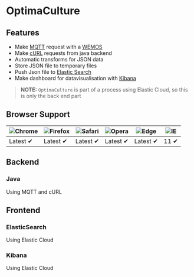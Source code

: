 OptimaCulture
=====================


## Features

- Make [MQTT](http://mqtt.org/) request with a [WEMOS](https://www.wemos.cc/)
- Make [cURL](https://curl.haxx.se/) requests from java backend
- Automatic transforms for JSON data
- Store JSON file to temporary files
- Push Json file to [Elastic Search](https://www.elastic.co/fr/products/elasticsearch)
- Make dashboard for datavisualisation with [Kibana](https://www.elastic.co/fr/products/kibana)

> **NOTE:** `OptimaCulture` is part of a process using Elastic Cloud, so this is only the back end part

## Browser Support

![Chrome](https://raw.github.com/alrra/browser-logos/master/src/chrome/chrome_48x48.png) | ![Firefox](https://raw.github.com/alrra/browser-logos/master/src/firefox/firefox_48x48.png) | ![Safari](https://raw.github.com/alrra/browser-logos/master/src/safari/safari_48x48.png) | ![Opera](https://raw.github.com/alrra/browser-logos/master/src/opera/opera_48x48.png) | ![Edge](https://raw.github.com/alrra/browser-logos/master/src/edge/edge_48x48.png) | ![IE](https://raw.github.com/alrra/browser-logos/master/src/archive/internet-explorer_9-11/internet-explorer_9-11_48x48.png) |
--- | --- | --- | --- | --- | --- |
Latest ✔ | Latest ✔ | Latest ✔ | Latest ✔ | Latest ✔ | 11 ✔ |

## Backend

### Java

Using MQTT and cURL

## Frontend

### ElasticSearch

Using Elastic Cloud

### Kibana

Using Elastic Cloud
